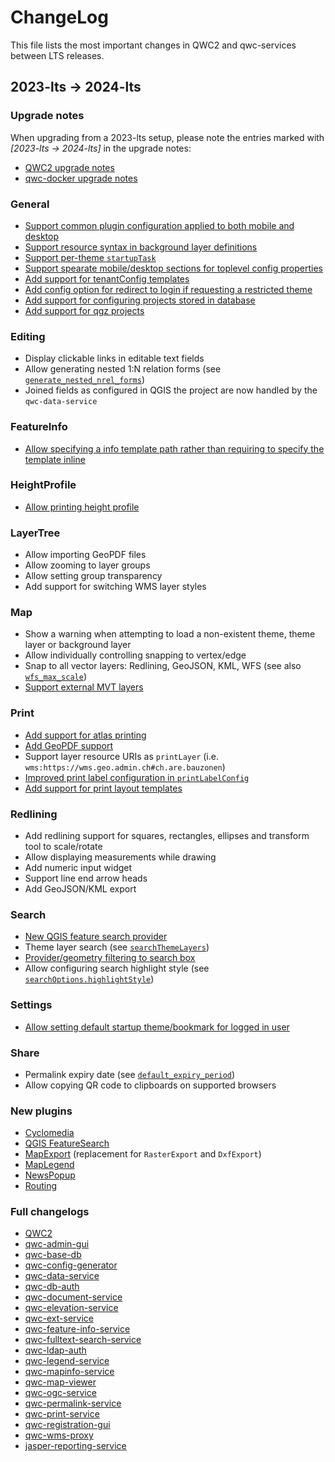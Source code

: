 # ChangeLog

This file lists the most important changes in QWC2 and qwc-services between LTS releases.

## 2023-lts &rarr; 2024-lts

### Upgrade notes

When upgrading from a 2023-lts setup, please note the entries marked with *\[2023-lts &rarr; 2024-lts\]* in the upgrade notes:

* [QWC2 upgrade notes](./QWC2UpgradeNotes.md)
* [qwc-docker upgrade notes](./QwcDockerUpgradeNotes.md)

### General

* [Support common plugin configuration applied to both mobile and desktop](https://qwc-services.github.io/2024-lts/configuration/ViewerConfiguration/#plugin-configuration)
* [Support resource syntax in background layer definitions](https://qwc-services.github.io/2024-lts/configuration/ThemesConfiguration/#background-layers)
* [Support per-theme `startupTask`](https://qwc-services.github.io/2024-lts/configuration/ViewerConfiguration/#global-settings-overridable-per-theme)
* [Support spearate mobile/desktop sections for toplevel config properties](https://qwc-services.github.io/2024-lts/configuration/ViewerConfiguration/#separate-mobile-desktop-global-settings)
* [Add support for tenantConfig templates](https://qwc-services.github.io/2024-lts/topics/MultiTenancy/#tenantconfig-template)
* [Add config option for redirect to login if requesting a restricted theme](https://qwc-services.github.io/2024-lts/configuration/ResourcesPermissions/#restricted-themes)
* [Add support for configuring projects stored in database](https://qwc-services.github.io/2024-lts/configuration/ThemesConfiguration/#projects-in-database)
* [Add support for qgz projects](https://qwc-services.github.io/2024-lts/configuration/ThemesConfiguration/#using-the-qgz-project-file-format)

### Editing

* Display clickable links in editable text fields
* Allow generating nested 1:N relation forms (see [`generate_nested_nrel_forms`](https://qwc-services.github.io/2024-lts/topics/Editing/#1n-relations))
* Joined fields as configured in QGIS the project are now handled by the `qwc-data-service`

### FeatureInfo

* [Allow specifying a info template path rather than requiring to specify the template inline](https://qwc-services.github.io/2024-lts/topics/FeatureInfo/#custom-html-templates)

### HeightProfile

* [Allow printing height profile](https://qwc-services.github.io/2024-lts/references/qwc2_plugins/#heightprofile)

### LayerTree

* Allow importing GeoPDF files
* Allow zooming to layer groups
* Allow setting group transparency
* Add support for switching WMS layer styles

### Map

* Show a warning when attempting to load a non-existent theme, theme layer or background layer
* Allow individually controlling snapping to vertex/edge
* Snap to all vector layers: Redlining, GeoJSON, KML, WFS (see also [`wfs_max_scale`](https://qwc-services.github.io/2024-lts/topics/Snapping/))
* [Support external MVT layers](https://qwc-services.github.io/2024-lts/configuration/ThemesConfiguration/#external-layers)

### Print

* [Add support for atlas printing](https://qwc-services.github.io/2024-lts/topics/Printing/#print-atlas)
* [Add GeoPDF support](https://qwc-services.github.io/2024-lts/topics/Printing)
* Support layer resource URIs as `printLayer` (i.e. `wms:https://wms.geo.admin.ch#ch.are.bauzonen`)
* [Improved print label configuration in `printLabelConfig`](https://qwc-services.github.io/2024-lts/configuration/ThemesConfiguration/)
* [Add support for print layout templates](https://qwc-services.github.io/2024-lts/topics/Printing/#layout-templates)

### Redlining

* Add redlining support for squares, rectangles, ellipses and transform tool to scale/rotate
* Allow displaying measurements while drawing
* Add numeric input widget
* Support line end arrow heads
* Add GeoJSON/KML export

### Search

* [New QGIS feature search provider](https://qwc-services.github.io/2024-lts/topics/Search/#configuring-the-qgis-feature-search)
* Theme layer search (see [`searchThemeLayers`](https://qwc-services.github.io/2024-lts/configuration/ViewerConfiguration/#global-settings-overridable-per-theme))
* [Provider/geometry filtering to search box](https://qwc-services.github.io/2024-lts/topics/Search/#filtering)
* Allow configuring search highlight style (see [`searchOptions.highlightStyle`](https://qwc-services.github.io/2024-lts/references/qwc2_plugins/#topbar))

### Settings

* [Allow setting default startup theme/bookmark for logged in user](https://qwc-services.github.io/2024-lts/references/qwc2_plugins/#settings)

### Share

* Permalink expiry date (see [`default_expiry_period`](https://qwc-services.github.io/2024-lts/references/qwc-permalink-service/))
* Allow copying QR code to clipboards on supported browsers

### New plugins

* [Cyclomedia](https://qwc-services.github.io/2024-lts/references/qwc2_plugins/#cyclomedia)
* [QGIS FeatureSearch](https://qwc-services.github.io/2024-lts/references/qwc2_plugins/#featuresearch)
* [MapExport](https://qwc-services.github.io/2024-lts/references/qwc2_plugins/#mapexport) (replacement for `RasterExport` and `DxfExport`)
* [MapLegend](https://qwc-services.github.io/2024-lts/references/qwc2_plugins/#maplegend)
* [NewsPopup](https://qwc-services.github.io/2024-lts/references/qwc2_plugins/#newspopup)
* [Routing](https://qwc-services.github.io/2024-lts/references/qwc2_plugins/#routing)


### Full changelogs

* [QWC2](https://github.com/qgis/qwc2/compare/2023-lts...2024-lts)
* [qwc-admin-gui](https://github.com/qwc-services/qwc-admin-gui/compare/2023-lts...2024-lts)
* [qwc-base-db](https://github.com/qwc-services/qwc-base-db/compare/2023-lts...2024-lts)
* [qwc-config-generator](https://github.com/qwc-services/qwc-config-generator/compare/2023-lts...2024-lts)
* [qwc-data-service](https://github.com/qwc-services/qwc-data-service/compare/2023-lts...2024-lts)
* [qwc-db-auth](https://github.com/qwc-services/qwc-db-auth/compare/2023-lts...2024-lts)
* [qwc-document-service](https://github.com/qwc-services/qwc-document-service/compare/2023-lts...2024-lts)
* [qwc-elevation-service](https://github.com/qwc-services/qwc-elevation-service/compare/2023-lts...2024-lts)
* [qwc-ext-service](https://github.com/qwc-services/qwc-ext-service/compare/2023-lts...2024-lts)
* [qwc-feature-info-service](https://github.com/qwc-services/qwc-feature-info-service/compare/2023-lts...2024-lts)
* [qwc-fulltext-search-service](https://github.com/qwc-services/qwc-fulltext-search-service/compare/2023-lts...2024-lts)
* [qwc-ldap-auth](https://github.com/qwc-services/qwc-ldap-auth/compare/2023-lts...2024-lts)
* [qwc-legend-service](https://github.com/qwc-services/qwc-legend-service/compare/2023-lts...2024-lts)
* [qwc-mapinfo-service](https://github.com/qwc-services/qwc-mapinfo-service/compare/2023-lts...2024-lts)
* [qwc-map-viewer](https://github.com/qwc-services/qwc-map-viewer/compare/2023-lts...2024-lts)
* [qwc-ogc-service](https://github.com/qwc-services/qwc-ogc-service/compare/2023-lts...2024-lts)
* [qwc-permalink-service](https://github.com/qwc-services/qwc-permalink-service/compare/2023-lts...2024-lts)
* [qwc-print-service](https://github.com/qwc-services/qwc-print-service/compare/2023-lts...2024-lts)
* [qwc-registration-gui](https://github.com/qwc-services/qwc-registration-gui/compare/2023-lts...2024-lts)
* [qwc-wms-proxy](https://github.com/qwc-services/qwc-wms-proxy/compare/2023-lts...2024-lts)
* [jasper-reporting-service](https://github.com/qwc-services/jasper-reporting-service/compare/2023-lts...2024-lts)

